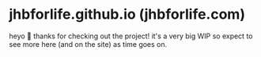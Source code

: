 # jhbforlife.github.io (jhbforlife.com)

heyo 👋 thanks for checking out the project! it's a very big WIP so expect to see more here (and on the site) as time goes on.
